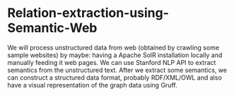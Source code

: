 # Relation-extraction-using-Semantic-Web
We will process unstructured data from web (obtained by crawling some sample websites) by maybe: having a Apache SolR installation locally and manually feeding it web pages.  We can use Stanford NLP API to extract semantics from the unstructured text. After we extract some semantics, we can construct a structured data format, probably RDF/XML/OWL and also have a visual representation of the graph data using Gruff.
